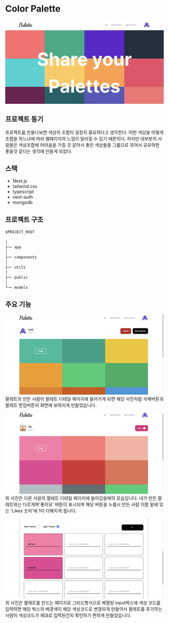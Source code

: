 # Color Palette

![프로젝트이미지](images/website.png)

## 프로젝트 동기

프로젝트를 만들다보면 색상의 조합이 굉장히 중요하다고 생각한다. 어떤 색상을 어떻게 조합을 하느냐에 따라 웹페이지의 느낌이 달라질 수 있기 때문이다. 하지만 대부분의 사람들은 색상조합에 어려움을 가질 것 같아서 좋은 색상들을 그룹으로 묵어서 공유하면 좋을것 같다는 생각에 만들게 되었다.

## 스택

- Next.js
- tailwind.css
- typescript
- next-auth
- mongodb

## 프로젝트 구조

```
$PROJECT_ROOT

│
├── app
│
├── components
│
├── utils
│
├── public
│
└── models
```

## 주요 기능

![나의 팔레트](images/mypalette.png)
팔레트의 만든 사람이 팔레트 디테일 페이지에 들어가게 되면 해당 사진처럼 삭제버튼과 팔레트 편집버튼이 화면에 보여지게 만들었습니다.

![like](images/like.png)
위 사진은 다른 사람의 팔레트 디테일 페이지에 들어갔을때의 모습입니다. 내가 만든 팔레트와는 다르게며'좋아요' 버튼이 표시되며 해당 버튼을 누를시 만든 사람 이름 밑에 있는 'Likes 숫자'에 1이 더해지게 됩니다.

![form](images/form.png)
위 사진은 팔레트를 만드는 페이지로 그리드형식으로 배열된 input박스에 색상 코드를 입력하면 해당 박스의 배경색이 해당 색상코드로 변경되게 만들어서 팔레트를 추가하는 사람이 색상코드가 제대로 입력된건지 확인하기 편하게 만들었습니다.
